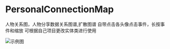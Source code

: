 # PersonalConnectionMap
人物关系图，人物分享数据关系图谱,扩散图谱
自带点击各头像点击事件，长按事件和缩放
可根据自己项目更改实体类进行使用

![示例图](https://raw.githubusercontent.com/littletreeSun/Resource-Catalog/main/gif/SVID.gif)
